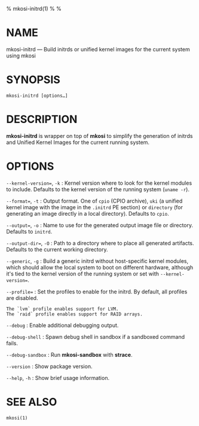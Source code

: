 % mkosi-initrd(1)
%
%

# NAME

mkosi-initrd — Build initrds or unified kernel images for the current system
using mkosi

# SYNOPSIS

`mkosi-initrd [options…]`

# DESCRIPTION

**mkosi-initrd** is wrapper on top of **mkosi** to simplify the generation of
initrds and Unified Kernel Images for the current running system.

# OPTIONS

`--kernel-version=`, `-k`
:   Kernel version where to look for the kernel modules to include. Defaults to
    the kernel version of the running system (`uname -r`).

`--format=`, `-t`
:   Output format. One of `cpio` (CPIO archive), `uki` (a unified kernel image
    with the image in the `.initrd` PE section) or `directory` (for generating
    an image directly in a local directory). Defaults to `cpio`.

`--output=`, `-o`
:   Name to use for the generated output image file or directory. Defaults
    to `initrd`.

`--output-dir=`, `-O`
:   Path to a directory where to place all generated artifacts. Defaults to the
    current working directory.

`--generic`, `-g`
:   Build a generic initrd without host-specific kernel modules, which should
    allow the local system to boot on different hardware, although it's tied to
    the kernel version of the running system or set with `--kernel-version=`.

`--profile=`
:   Set the profiles to enable for the initrd. By default, all profiles are
    disabled.

    The `lvm` profile enables support for LVM.
    The `raid` profile enables support for RAID arrays.

`--debug`
:   Enable additional debugging output.

`--debug-shell`
:   Spawn debug shell in sandbox if a sandboxed command fails.

`--debug-sandbox`
:   Run **mkosi-sandbox** with **strace**.

`--version`
:   Show package version.

`--help`, `-h`
:   Show brief usage information.

# SEE ALSO
`mkosi(1)`
